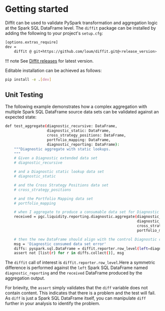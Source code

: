 # Getting started

Diffit can be used to validate PySpark transformation and aggregation logic at the Spark SQL
DataFrame level. The `diffit` package can be installed by adding the following to your project's
`setup.cfg`:
``` sh title="setup.cfg as an extras require"
[options.extras_require]
dev =
    diffit @ git+https://github.com/loum/diffit.git@<release_version>
```

!!! note
    See [Diffit releases](https://github.com/loum/diffit/releases) for latest version.
    

Editable installation can be achieved as follows:
``` sh title="pip editable install"
pip install -e .[dev]
```

## Unit Testing
The following example demonstrates how a complex aggregation with multiple Spark SQL DataFrame
source data sets can be validated against an expected state:
``` sh title="Unit testing a complex aggregation"
def test_aggregate(diagnostic_recursive: DataFrame,
                   diagnostic_static: DataFrame,
                   cross_strategy_positions: DataFrame,
                   portfolio_mapping: DataFrame,
                   diagnostic_reporting: DataFrame):
    """Diagnostic aggregate with static lookups.
    """
    # Given a Diagnostic extended data set
    # diagnostic_recursive

    # and a Diagnostic static lookup data set
    # diagnostic_static

    # and the Cross Strategy Positions data set
    # cross_strategy_positions

    # and the Portfolio Mapping data set
    # portfolio_mapping

    # when I aggregate to produce a consumable data set for Diagnostic
    received = pgc.liquidity.reporting.diagnostic.aggregate(diagnostic_recursive,
                                                            diagnostic_static,
                                                            cross_strategy_positions,
                                                            portfolio_mapping)

    # then the new DataFrame should align with the control Diagnostic consumed data set
    msg = 'Diagnostic consumed data set error'
    diffs: pyspark.sql.DataFrame = diffit.reporter.row_level(left=diagnostic_reporting, right=received)
    assert not [list(r) for r in diffs.collect()], msg
```

The `diffit` call of interest is `diffit.reporter.row_level`.Here a symmetric difference is performed
against the `left` Spark SQL DataFrame named `diagnostic_reporting` and the `received` DataFrame
produced by the aggregation output.

For brievity, the `assert` simply validates that the `diff` variable does not contain content. This
indicates that there is a problem and the test will fail. As `diff` is just a Spark SQL DataFrame
itself, you can manipulate `diff` further in your analysis to identify the problem.
